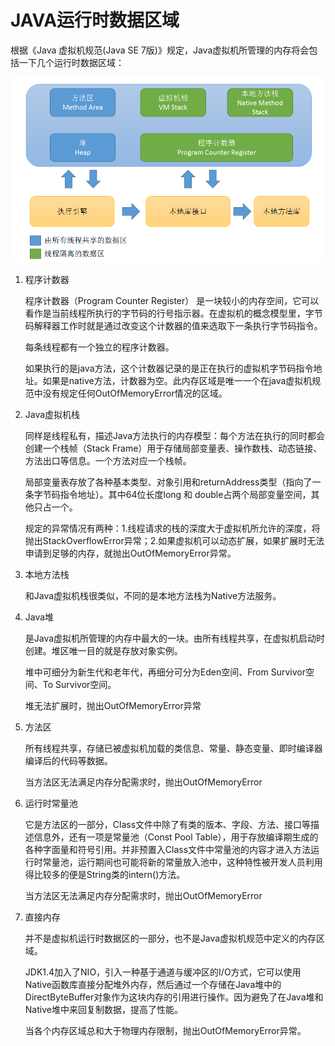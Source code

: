 # JAVA运行时数据区域

根据《Java 虚拟机规范(Java SE 7版)》规定，Java虚拟机所管理的内存将会包括一下几个运行时数据区域：

![image](images/JVM-JAVA运行时数据区域.png)


1. 程序计数器
    
    程序计数器（Program Counter Register） 是一块较小的内存空间，它可以看作是当前线程所执行的字节码的行号指示器。在虚拟机的概念模型里，字节码解释器工作时就是通过改变这个计数器的值来选取下一条执行字节码指令。

    每条线程都有一个独立的程序计数器。

    如果执行的是java方法，这个计数器记录的是正在执行的虚拟机字节码指令地址。如果是native方法，计数器为空。此内存区域是唯一一个在java虚拟机规范中没有规定任何OutOfMemoryError情况的区域。

2. Java虚拟机栈
    
    同样是线程私有，描述Java方法执行的内存模型：每个方法在执行的同时都会创建一个栈帧（Stack Frame）用于存储局部变量表、操作数栈、动态链接、方法出口等信息。一个方法对应一个栈帧。

    局部变量表存放了各种基本类型、对象引用和returnAddress类型（指向了一条字节码指令地址）。其中64位长度long 和 double占两个局部变量空间，其他只占一个。

    规定的异常情况有两种：1.线程请求的栈的深度大于虚拟机所允许的深度，将抛出StackOverflowError异常；2.如果虚拟机可以动态扩展，如果扩展时无法申请到足够的内存，就抛出OutOfMemoryError异常。

3. 本地方法栈
    
    和Java虚拟机栈很类似，不同的是本地方法栈为Native方法服务。

4. Java堆
    
    是Java虚拟机所管理的内存中最大的一块。由所有线程共享，在虚拟机启动时创建。堆区唯一目的就是存放对象实例。

    堆中可细分为新生代和老年代，再细分可分为Eden空间、From Survivor空间、To Survivor空间。

    堆无法扩展时，抛出OutOfMemoryError异常

5. 方法区
   
   所有线程共享，存储已被虚拟机加载的类信息、常量、静态变量、即时编译器编译后的代码等数据。

   当方法区无法满足内存分配需求时，抛出OutOfMemoryError

6. 运行时常量池
   
   它是方法区的一部分，Class文件中除了有类的版本、字段、方法、接口等描述信息外，还有一项是常量池（Const Pool Table），用于存放编译期生成的各种字面量和符号引用。并非预置入Class文件中常量池的内容才进入方法运行时常量池，运行期间也可能将新的常量放入池中，这种特性被开发人员利用得比较多的便是String类的intern()方法。

   当方法区无法满足内存分配需求时，抛出OutOfMemoryError

7. 直接内存
   
   并不是虚拟机运行时数据区的一部分，也不是Java虚拟机规范中定义的内存区域。

   JDK1.4加入了NIO，引入一种基于通道与缓冲区的I/O方式，它可以使用Native函数库直接分配堆外内存，然后通过一个存储在Java堆中的DirectByteBuffer对象作为这块内存的引用进行操作。因为避免了在Java堆和Native堆中来回复制数据，提高了性能。

   当各个内存区域总和大于物理内存限制，抛出OutOfMemoryError异常。